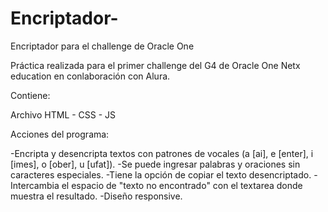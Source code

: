 # Encriptador-
Encriptador para el challenge de Oracle One

Práctica realizada para el primer challenge del G4 de Oracle One Netx education en conlaboración con Alura.

Contiene:

Archivo HTML - CSS - JS

Acciones del programa:

-Encripta y desencripta textos con patrones de vocales (a [ai], e [enter], i [imes], o [ober], u [ufat]).
-Se puede ingresar palabras y oraciones sin caracteres especiales.
-Tiene la opción de copiar el texto desencriptado.
-Intercambia el espacio de "texto no encontrado" con el textarea donde muestra el resultado.
-Diseño responsive.
